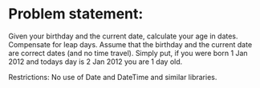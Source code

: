 # Problem statement:

  Given your birthday and the current date, calculate your age in dates. Compensate for leap days. Assume that the birthday and the current date are correct dates (and no time travel). Simply put, if you were born 1 Jan 2012 and todays day is 2 Jan 2012 you are 1 day old.

Restrictions:
  No use of Date and DateTime and similar libraries.
